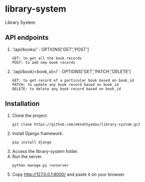 # library-system
Library System

## API endpoints
1. '/api/books/' : OPTIONS['GET','POST']

    ```
    GET: to get all the book records
    POST: to add new book records
    ```
    
2. '/api/book/<book_id>/' : OPTIONS['GET','PATCH','DELETE']

    ```
    GET: to get record of a particular book based on book_id
    PATCH: to update any book record based on book_id
    DELETE: to delete any book record based on book_id
    ```

## Installation
1. Clone the project.
   ```
   git clone https://github.com/eknathyadav/library-system.git
   ```
2. Install Django framework.
   ```
   pip install django
   ```
3. Access the library-system folder.
4. Run the server.
   ```
   python manage.py runserver
   ```
5. Copy http://127.0.0.1:8000/ and paste it on your browser.


